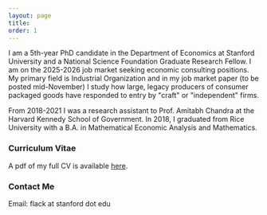 ```yaml
---
layout: page
title:
order: 1
---
```


I am a 5th-year PhD candidate in the Department of Economics at Stanford University and a National Science Foundation Graduate Research Fellow. I am on the 2025-2026 job market seeking economic consulting positions. 
My primary field is Industrial Organization and in my job market paper (to be posted mid-November) I study how large, legacy producers of consumer packaged goods have responded to entry by "craft" or "independent" firms.

From 2018-2021 I was a research assistant to Prof. Amitabh Chandra at the Harvard Kennedy School of Government. In 2018, I graduated from Rice University with a B.A. in Mathematical Economic Analysis and Mathematics.

### Curriculum Vitae

A pdf of my full CV is available [here](images/flack_cv.pdf).

### Contact Me
Email: flack at stanford dot edu
